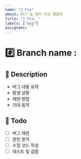 ```yaml
---
name: "🐛 Fix"
about: 버그 및 에러 이슈 템플릿
title: "🐛 Fix: "
labels: ["bug"]
assignees: ''
---
```


# #️⃣ Branch name :

## 📌 Description
- 버그 내용 요약
- 발생 상황
- 재현 방법
- 기대 동작

## 📝 Todo
- [ ] 버그 재현
- [ ] 원인 분석
- [ ] 수정 코드 작성
- [ ] 테스트 및 검증